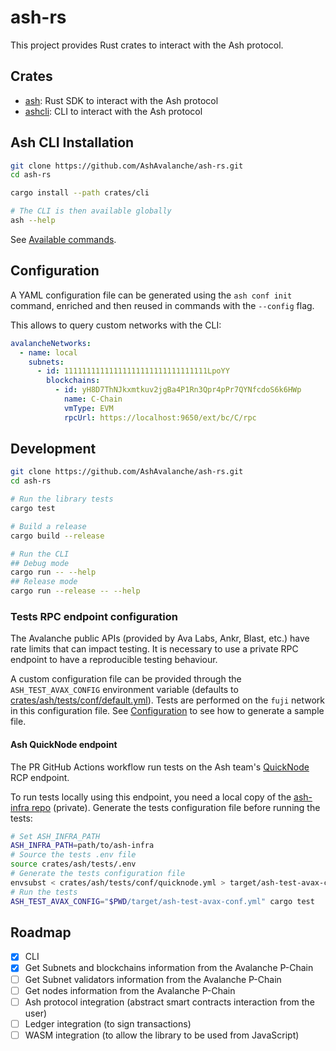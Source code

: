 # ash-rs

This project provides Rust crates to interact with the Ash protocol.

## Crates

- [ash](crates/ash): Rust SDK to interact with the Ash protocol
- [ashcli](crates/cli): CLI to interact with the Ash protocol

## Ash CLI Installation

```sh
git clone https://github.com/AshAvalanche/ash-rs.git
cd ash-rs

cargo install --path crates/cli

# The CLI is then available globally
ash --help
```

See [Available commands](crates/cli/README.md#available-commands).

## Configuration

A YAML configuration file can be generated using the `ash conf init` command, enriched and then reused in commands with the `--config` flag.

This allows to query custom networks with the CLI:

```yaml
avalancheNetworks:
  - name: local
    subnets:
      - id: 11111111111111111111111111111111LpoYY
        blockchains:
          - id: yH8D7ThNJkxmtkuv2jgBa4P1Rn3Qpr4pPr7QYNfcdoS6k6HWp
            name: C-Chain
            vmType: EVM
            rpcUrl: https://localhost:9650/ext/bc/C/rpc
```

## Development

```sh
git clone https://github.com/AshAvalanche/ash-rs.git
cd ash-rs

# Run the library tests
cargo test

# Build a release
cargo build --release

# Run the CLI
## Debug mode
cargo run -- --help
## Release mode
cargo run --release -- --help
```

### Tests RPC endpoint configuration

The Avalanche public APIs (provided by Ava Labs, Ankr, Blast, etc.) have rate limits that can impact testing. It is necessary to use a private RPC endpoint to have a reproducible testing behaviour.

A custom configuration file can be provided through the `ASH_TEST_AVAX_CONFIG` environment variable (defaults to [crates/ash/tests/conf/default.yml](./crates/ash/tests/conf/default.yml)). Tests are performed on the `fuji` network in this configuration file. See [Configuration](#configuration) to see how to generate a sample file.

#### Ash QuickNode endpoint

The PR GitHub Actions workflow run tests on the Ash team's [QuickNode](https://www.quicknode.com/) RCP endpoint.

To run tests locally using this endpoint, you need a local copy of the [ash-infra repo](https://github.com/AshAvalanche/ash-infra) (private). Generate the tests configuration file before running the tests:

```sh
# Set ASH_INFRA_PATH
ASH_INFRA_PATH=path/to/ash-infra
# Source the tests .env file
source crates/ash/tests/.env
# Generate the tests configuration file
envsubst < crates/ash/tests/conf/quicknode.yml > target/ash-test-avax-conf.yml
# Run the tests
ASH_TEST_AVAX_CONFIG="$PWD/target/ash-test-avax-conf.yml" cargo test
```

## Roadmap

- [x] CLI
- [x] Get Subnets and blockchains information from the Avalanche P-Chain
- [ ] Get Subnet validators information from the Avalanche P-Chain
- [ ] Get nodes information from the Avalanche P-Chain
- [ ] Ash protocol integration (abstract smart contracts interaction from the user)
- [ ] Ledger integration (to sign transactions)
- [ ] WASM integration (to allow the library to be used from JavaScript)
